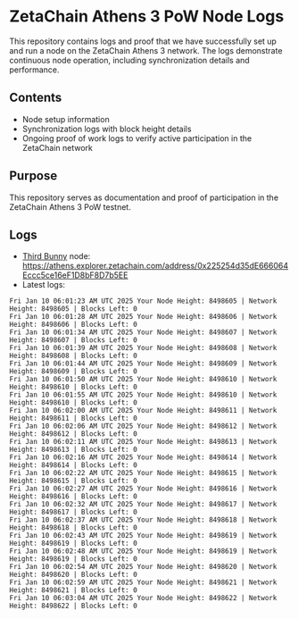 # ZetaChain Athens 3 PoW Node Logs
This repository contains logs and proof that we have successfully set up and run a node on the ZetaChain Athens 3 network. The logs demonstrate continuous node operation, including synchronization details and performance.

## Contents
- Node setup information
- Synchronization logs with block height details
- Ongoing proof of work logs to verify active participation in the ZetaChain network

## Purpose
This repository serves as documentation and proof of participation in the ZetaChain Athens 3 PoW testnet.

## Logs

- [Third Bunny](https://thirdbunny.xyz/) node: https://athens.explorer.zetachain.com/address/0x225254d35dE666064Eccc5ce16eF1D8bF8D7b5EE
- Latest logs:
```
Fri Jan 10 06:01:23 AM UTC 2025 Your Node Height: 8498605 | Network Height: 8498605 | Blocks Left: 0
Fri Jan 10 06:01:28 AM UTC 2025 Your Node Height: 8498606 | Network Height: 8498606 | Blocks Left: 0
Fri Jan 10 06:01:34 AM UTC 2025 Your Node Height: 8498607 | Network Height: 8498607 | Blocks Left: 0
Fri Jan 10 06:01:39 AM UTC 2025 Your Node Height: 8498608 | Network Height: 8498608 | Blocks Left: 0
Fri Jan 10 06:01:44 AM UTC 2025 Your Node Height: 8498609 | Network Height: 8498609 | Blocks Left: 0
Fri Jan 10 06:01:50 AM UTC 2025 Your Node Height: 8498610 | Network Height: 8498610 | Blocks Left: 0
Fri Jan 10 06:01:55 AM UTC 2025 Your Node Height: 8498610 | Network Height: 8498610 | Blocks Left: 0
Fri Jan 10 06:02:00 AM UTC 2025 Your Node Height: 8498611 | Network Height: 8498611 | Blocks Left: 0
Fri Jan 10 06:02:06 AM UTC 2025 Your Node Height: 8498612 | Network Height: 8498612 | Blocks Left: 0
Fri Jan 10 06:02:11 AM UTC 2025 Your Node Height: 8498613 | Network Height: 8498613 | Blocks Left: 0
Fri Jan 10 06:02:16 AM UTC 2025 Your Node Height: 8498614 | Network Height: 8498614 | Blocks Left: 0
Fri Jan 10 06:02:22 AM UTC 2025 Your Node Height: 8498615 | Network Height: 8498615 | Blocks Left: 0
Fri Jan 10 06:02:27 AM UTC 2025 Your Node Height: 8498616 | Network Height: 8498616 | Blocks Left: 0
Fri Jan 10 06:02:32 AM UTC 2025 Your Node Height: 8498617 | Network Height: 8498617 | Blocks Left: 0
Fri Jan 10 06:02:37 AM UTC 2025 Your Node Height: 8498618 | Network Height: 8498618 | Blocks Left: 0
Fri Jan 10 06:02:43 AM UTC 2025 Your Node Height: 8498619 | Network Height: 8498619 | Blocks Left: 0
Fri Jan 10 06:02:48 AM UTC 2025 Your Node Height: 8498619 | Network Height: 8498619 | Blocks Left: 0
Fri Jan 10 06:02:54 AM UTC 2025 Your Node Height: 8498620 | Network Height: 8498620 | Blocks Left: 0
Fri Jan 10 06:02:59 AM UTC 2025 Your Node Height: 8498621 | Network Height: 8498621 | Blocks Left: 0
Fri Jan 10 06:03:04 AM UTC 2025 Your Node Height: 8498622 | Network Height: 8498622 | Blocks Left: 0
```
